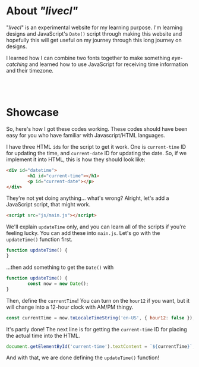 # About _"livecl"_
"_livecl_" is an experimental website for my learning purpose. I'm learning designs and JavaScript's `Date()` script through making this website and hopefully this will get useful on my journey through this long journey on designs.
        
I learned how I can combine two fonts together to make something _eye-catching_ and learned how to use JavaScript for receiving time information and their timezone.
        
<br><br>
        
# Showcase
So, here's how I got these codes working. These codes should have been easy for you who have familiar with Javascript/HTML languages.
        
I have three HTML `id`s for the script to get it work. One is `current-time` ID for updating the time, and `current-date` ID for updating the date. So, if we implement it into HTML, this is how they should look like:
        
```html
<div id="datetime">
        <h1 id="current-time"></h1>
        <p id="current-date"></p>
</div>
```
        
They're not yet doing anything... what's wrong? Alright, let's add a JavaScript script, that might work.
        
```html
<script src="js/main.js"></script>
```
        
We'll explain `updateTime` only, and you can learn all of the scripts if you're feeling lucky. You can add these into `main.js`. Let's go with the `updateTime()` function first.
        
```javascript
function updateTime() {
}
```
        
...then add something to get the `Date()` with
        
```javascript
function updateTime() {
        const now = new Date();
}
```
        
Then, define the `currentTime`! You can turn on the `hour12` if you want, but it will change into a 12-hour clock with AM/PM thingy.
        
```javascript
const currentTime = now.toLocaleTimeString('en-US', { hour12: false });
```
        
It's partly done! The next line is for getting the `current-time` ID for placing the actual time into the HTML.
        
```javascript
document.getElementById('current-time').textContent = `${currentTime}`;
```
        
And with that, we are done defining the `updateTime()` function!
